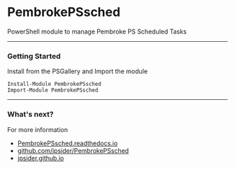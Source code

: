 # PembrokePSsched

PowerShell module to manage Pembroke PS Scheduled Tasks

---

### Getting Started

Install from the PSGallery and Import the module

    Install-Module PembrokePSsched
    Import-Module PembrokePSsched

---

### What's next?

For more information

* [PembrokePSsched.readthedocs.io](http://PembrokePSsched.readthedocs.io)
* [github.com/jpsider/PembrokePSsched](https://github.com/jpsider/PembrokePSsched)
* [jpsider.github.io](https://jpsider.github.io)
